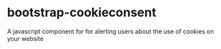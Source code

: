 # bootstrap-cookieconsent
A javascript component for for alerting users about the use of cookies on your website
